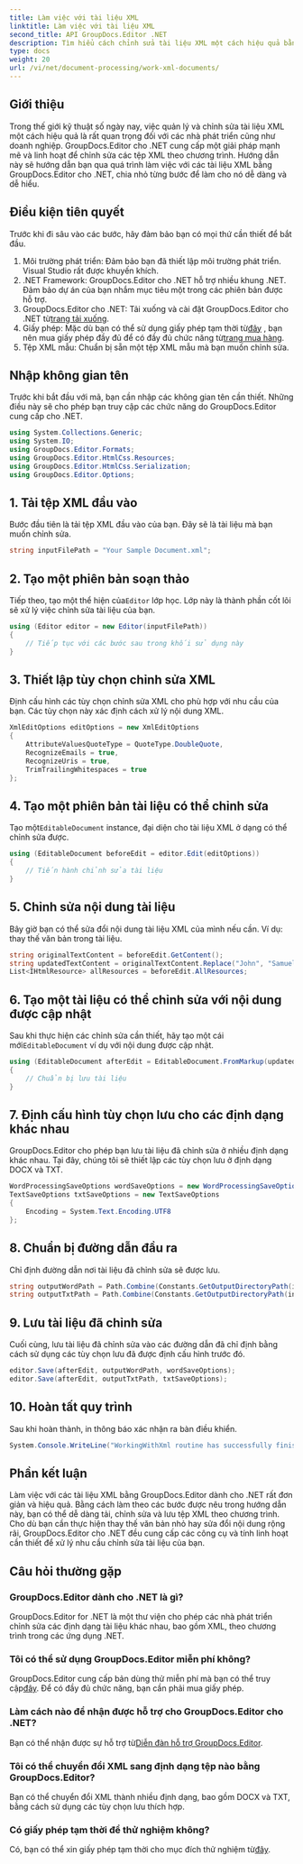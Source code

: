 ```yaml
---
title: Làm việc với tài liệu XML
linktitle: Làm việc với tài liệu XML
second_title: API GroupDocs.Editor .NET
description: Tìm hiểu cách chỉnh sửa tài liệu XML một cách hiệu quả bằng GroupDocs.Editor dành cho .NET với hướng dẫn từng bước của chúng tôi, bao gồm tất cả các bước và tùy chọn cần thiết.
type: docs
weight: 20
url: /vi/net/document-processing/work-xml-documents/
---
```

## Giới thiệu
Trong thế giới kỹ thuật số ngày nay, việc quản lý và chỉnh sửa tài liệu XML một cách hiệu quả là rất quan trọng đối với các nhà phát triển cũng như doanh nghiệp. GroupDocs.Editor cho .NET cung cấp một giải pháp mạnh mẽ và linh hoạt để chỉnh sửa các tệp XML theo chương trình. Hướng dẫn này sẽ hướng dẫn bạn qua quá trình làm việc với các tài liệu XML bằng GroupDocs.Editor cho .NET, chia nhỏ từng bước để làm cho nó dễ dàng và dễ hiểu.
## Điều kiện tiên quyết
Trước khi đi sâu vào các bước, hãy đảm bảo bạn có mọi thứ cần thiết để bắt đầu.
1. Môi trường phát triển: Đảm bảo bạn đã thiết lập môi trường phát triển. Visual Studio rất được khuyến khích.
2. .NET Framework: GroupDocs.Editor cho .NET hỗ trợ nhiều khung .NET. Đảm bảo dự án của bạn nhắm mục tiêu một trong các phiên bản được hỗ trợ.
3.  GroupDocs.Editor cho .NET: Tải xuống và cài đặt GroupDocs.Editor cho .NET từ[trang tải xuống](https://releases.groupdocs.com/editor/net/).
4.  Giấy phép: Mặc dù bạn có thể sử dụng giấy phép tạm thời từ[đây](https://purchase.groupdocs.com/temporary-license/) , bạn nên mua giấy phép đầy đủ để có đầy đủ chức năng từ[trang mua hàng](https://purchase.groupdocs.com/buy).
5. Tệp XML mẫu: Chuẩn bị sẵn một tệp XML mẫu mà bạn muốn chỉnh sửa.
## Nhập không gian tên
Trước khi bắt đầu với mã, bạn cần nhập các không gian tên cần thiết. Những điều này sẽ cho phép bạn truy cập các chức năng do GroupDocs.Editor cung cấp cho .NET.
```csharp
using System.Collections.Generic;
using System.IO;
using GroupDocs.Editor.Formats;
using GroupDocs.Editor.HtmlCss.Resources;
using GroupDocs.Editor.HtmlCss.Serialization;
using GroupDocs.Editor.Options;
```
## 1. Tải tệp XML đầu vào
Bước đầu tiên là tải tệp XML đầu vào của bạn. Đây sẽ là tài liệu mà bạn muốn chỉnh sửa.
```csharp
string inputFilePath = "Your Sample Document.xml";
```
## 2. Tạo một phiên bản soạn thảo
 Tiếp theo, tạo một thể hiện của`Editor` lớp học. Lớp này là thành phần cốt lõi sẽ xử lý việc chỉnh sửa tài liệu của bạn.
```csharp
using (Editor editor = new Editor(inputFilePath))
{
    // Tiếp tục với các bước sau trong khối sử dụng này
}
```
## 3. Thiết lập tùy chọn chỉnh sửa XML
Định cấu hình các tùy chọn chỉnh sửa XML cho phù hợp với nhu cầu của bạn. Các tùy chọn này xác định cách xử lý nội dung XML.
```csharp
XmlEditOptions editOptions = new XmlEditOptions
{
    AttributeValuesQuoteType = QuoteType.DoubleQuote,
    RecognizeEmails = true,
    RecognizeUris = true,
    TrimTrailingWhitespaces = true
};
```
## 4. Tạo một phiên bản tài liệu có thể chỉnh sửa
 Tạo một`EditableDocument` instance, đại diện cho tài liệu XML ở dạng có thể chỉnh sửa được.
```csharp
using (EditableDocument beforeEdit = editor.Edit(editOptions))
{
    // Tiến hành chỉnh sửa tài liệu
}
```
## 5. Chỉnh sửa nội dung tài liệu
Bây giờ bạn có thể sửa đổi nội dung tài liệu XML của mình nếu cần. Ví dụ: thay thế văn bản trong tài liệu.
```csharp
string originalTextContent = beforeEdit.GetContent();
string updatedTextContent = originalTextContent.Replace("John", "Samuel");
List<IHtmlResource> allResources = beforeEdit.AllResources;
```
## 6. Tạo một tài liệu có thể chỉnh sửa với nội dung được cập nhật
 Sau khi thực hiện các chỉnh sửa cần thiết, hãy tạo một cái mới`EditableDocument` ví dụ với nội dung được cập nhật.
```csharp
using (EditableDocument afterEdit = EditableDocument.FromMarkup(updatedTextContent, allResources))
{
    // Chuẩn bị lưu tài liệu
}
```
## 7. Định cấu hình tùy chọn lưu cho các định dạng khác nhau
GroupDocs.Editor cho phép bạn lưu tài liệu đã chỉnh sửa ở nhiều định dạng khác nhau. Tại đây, chúng tôi sẽ thiết lập các tùy chọn lưu ở định dạng DOCX và TXT.
```csharp
WordProcessingSaveOptions wordSaveOptions = new WordProcessingSaveOptions(WordProcessingFormats.Docx);
TextSaveOptions txtSaveOptions = new TextSaveOptions
{
    Encoding = System.Text.Encoding.UTF8
};
```
## 8. Chuẩn bị đường dẫn đầu ra
Chỉ định đường dẫn nơi tài liệu đã chỉnh sửa sẽ được lưu.
```csharp
string outputWordPath = Path.Combine(Constants.GetOutputDirectoryPath(inputFilePath), Path.GetFileNameWithoutExtension(inputFilePath) + ".docx");
string outputTxtPath = Path.Combine(Constants.GetOutputDirectoryPath(inputFilePath), Path.GetFileNameWithoutExtension(inputFilePath) + ".txt");
```
## 9. Lưu tài liệu đã chỉnh sửa
Cuối cùng, lưu tài liệu đã chỉnh sửa vào các đường dẫn đã chỉ định bằng cách sử dụng các tùy chọn lưu đã được định cấu hình trước đó.
```csharp
editor.Save(afterEdit, outputWordPath, wordSaveOptions);
editor.Save(afterEdit, outputTxtPath, txtSaveOptions);
```
## 10. Hoàn tất quy trình
Sau khi hoàn thành, in thông báo xác nhận ra bàn điều khiển.
```csharp
System.Console.WriteLine("WorkingWithXml routine has successfully finished");
```
## Phần kết luận
Làm việc với các tài liệu XML bằng GroupDocs.Editor dành cho .NET rất đơn giản và hiệu quả. Bằng cách làm theo các bước được nêu trong hướng dẫn này, bạn có thể dễ dàng tải, chỉnh sửa và lưu tệp XML theo chương trình. Cho dù bạn cần thực hiện thay thế văn bản nhỏ hay sửa đổi nội dung rộng rãi, GroupDocs.Editor cho .NET đều cung cấp các công cụ và tính linh hoạt cần thiết để xử lý nhu cầu chỉnh sửa tài liệu của bạn.
## Câu hỏi thường gặp
### GroupDocs.Editor dành cho .NET là gì?
GroupDocs.Editor for .NET là một thư viện cho phép các nhà phát triển chỉnh sửa các định dạng tài liệu khác nhau, bao gồm XML, theo chương trình trong các ứng dụng .NET.
### Tôi có thể sử dụng GroupDocs.Editor miễn phí không?
 GroupDocs.Editor cung cấp bản dùng thử miễn phí mà bạn có thể truy cập[đây](https://releases.groupdocs.com/). Để có đầy đủ chức năng, bạn cần phải mua giấy phép.
### Làm cách nào để nhận được hỗ trợ cho GroupDocs.Editor cho .NET?
 Bạn có thể nhận được sự hỗ trợ từ[Diễn đàn hỗ trợ GroupDocs.Editor](https://forum.groupdocs.com/c/editor/20).
### Tôi có thể chuyển đổi XML sang định dạng tệp nào bằng GroupDocs.Editor?
Bạn có thể chuyển đổi XML thành nhiều định dạng, bao gồm DOCX và TXT, bằng cách sử dụng các tùy chọn lưu thích hợp.
### Có giấy phép tạm thời để thử nghiệm không?
 Có, bạn có thể xin giấy phép tạm thời cho mục đích thử nghiệm từ[đây](https://purchase.groupdocs.com/temporary-license/).